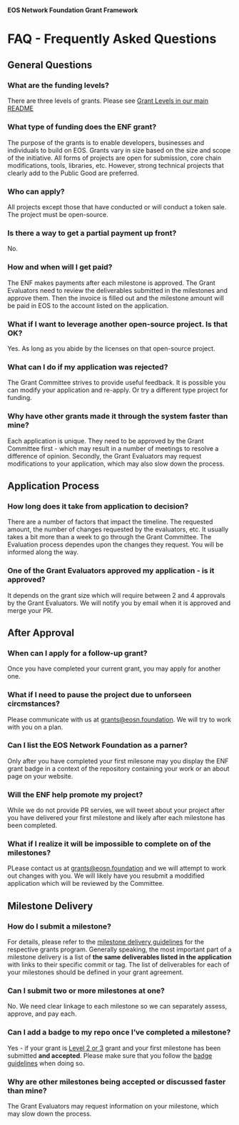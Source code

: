 #### EOS Network Foundation Grant Framework

# FAQ - Frequently Asked Questions

## General Questions

### What are the funding levels?

There are three levels of grants.  Please see [Grant Levels in our main README](../README.md/#grant-levels)

### What type of funding does the ENF grant?

The purpose of the grants is to enable developers, businesses and individuals to build on EOS. Grants vary in size based on the size and scope of the initiative. All forms of projects are open for submission, core chain modifications, tools, libraries, etc. However, strong technical projects that clearly add to the Public Good are preferred.

### Who can apply?

All projects except those that have conducted or will conduct a token sale.  The project must be open-source.

### Is there a way to get a partial payment up front?

No.

### How and when will I get paid?

The ENF makes payments after each milestone is approved.  The Grant Evaluators need to review the deliverables submitted in the milestones and approve them.  Then the invoice is filled out and the milestone amount will be paid in EOS to the account listed on the application.

### What if I want to leverage another open-source project.  Is that OK?

Yes.  As long as you abide by the licenses on that open-source project.

### What can I do if my application was rejected?

The Grant Committee strives to provide useful feedback. It is possible you can modify your application and re-apply.  Or try a different type project for funding.

### Why have other grants made it through the system faster than mine?

Each application is unique. They need to be approved by the Grant Committee first - which may result in a number of meetings to resolve a difference of opinion.  Secondly, the Grant Evaluators may request modifications to your application, which may also slow down the process.

## Application Process

### How long does it take from application to decision?

There are a number of factors that impact the timeline.  The requested amount, the number of changes requested by the evaluators, etc.  It usually takes a bit more than a week to go through the Grant Committee.  The Evaluation process dependes upon the changes they request.  You will be informed along the way.

### One of the Grant Evaluators approved my application - is it approved?

It depends on the grant size which will require between 2 and 4 approvals by the Grant Evaluators.  We will notify you by email when it is approved and merge your PR.

## After Approval

### When can I apply for a follow-up grant?

Once you have completed your current grant, you may apply for another one.

### What if I need to pause the project due to unforseen circmstances?

Please communicate with us at grants@eosn.foundation.  We will try to work with you on a plan.

### Can I list the EOS Network Foundation as a parner?

Only after you have completed your first milesone may you display the ENF grant badge in a context of the repository containing your work or an about page on your website.

### Will the ENF help promote my project?

While we do not provide PR servies, we will tweet about your project after you have delivered your first milestone and likely after each milestone has been completed.

### What if I realize it will be impossible to complete on of the milestones?

PLease contact us at grants@eosn.foundation and we will attempt to work out changes with you.  We will likely have you resubmit a moddified application which will be reviewed by the Committee.

## Milestone Delivery

### How do I submit a milestone?

For details, please refer to the [milestone delivery guidelines](./milestone-deliverables-guidelines.md) for the respective grants program.  Generally speaking, the most important part of a milestone delivery is a list of **the same deliverables listed in the application** with links to their specific commit or tag.  The list of deliverables for each of your milestones should be defined in your grant agreement.

### Can I submit two or more milestones at one?

No.  We need clear linkage to each milestone so we can separately assess, approve, and pay each.

### Can I add a badge to my repo once I’ve completed a milestone?

  Yes  - if your grant is [Level 2 or 3](../README.md#grant-levels) grant and your first milestone has been submitted **and accepted**. Please make sure that you follow the [badge guidelines](./grant-badge.md) when doing so.


### Why are other milestones being accepted or discussed faster than mine?

The Grant Evaluators may request information on your milestone, which may slow down the process.
